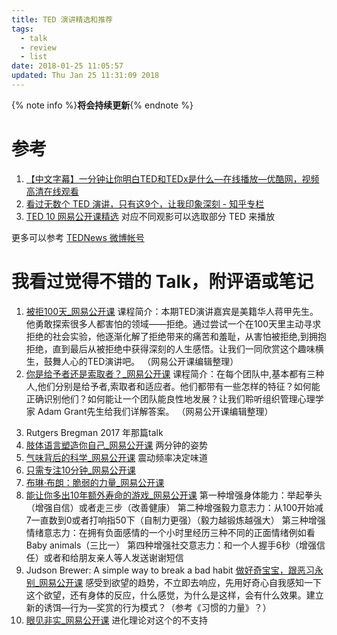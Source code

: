 ```yaml
---
title: TED 演讲精选和推荐
tags:
  - talk
  - review
  - list
date: 2018-01-25 11:05:57
updated: Thu Jan 25 11:31:09 2018
---
```


{% note info %}**将会持续更新**{% endnote %}

# 参考
1. [【中文字幕】一分钟让你明白TED和TEDx是什么—在线播放—优酷网，视频高清在线观看](http://v.youku.com/v_show/id_XNDYwMzk4OTIw.html)
2. [看过无数个 TED 演讲，只有这9个，让我印象深刻 - 知乎专栏](https://zhuanlan.zhihu.com/p/25870215?utm_source=wechat_timeline&utm_medium=social )
3. [TED 10 网易公开课精选](http://open.163.com/special/ted10collection/ )
对应不同观影可以选取部分 TED 来播放

更多可以参考 [TEDNews 微博帐号](https://weibo.com/tednews)

# 我看过觉得不错的 Talk，附评语或笔记

1. [被拒100天_网易公开课](http://open.163.com/movie/2017/2/6/B/MC918H30S_MC9VQJL6B.html)
课程简介：本期TED演讲嘉宾是美籍华人蒋甲先生。他勇敢探索很多人都害怕的领域——拒绝。通过尝试一个在100天里主动寻求拒绝的社会实验，他逐渐化解了拒绝带来的痛苦和羞耻，从害怕被拒绝,到拥抱拒绝，直到最后从被拒绝中获得深刻的人生感悟。让我们一同欣赏这个趣味横生，鼓舞人心的TED演讲吧。 （网易公开课编辑整理）
2. [你是给予者还是索取者？_网易公开课](http://open.163.com/movie/2017/2/P/3/MC90FDKJ3_MC9IRSPP3.html)
课程简介：在每个团队中,基本都有三种人,他们分别是给予者,索取者和适应者。他们都带有一些怎样的特征？如何能正确识别他们？如何能让一个团队能良性地发展？让我们聆听组织管理心理学家 Adam Grant先生给我们详解答案。 （网易公开课编辑整理）
<!-- more -->
3. Rutgers Bregman 2017 年那篇talk
4. [肢体语言塑造你自己_网易公开课](http://open.163.com/movie/2013/4/O/D/M93FG764L_M93FH90OD.html)
两分钟的姿势
5. [气味背后的科学_网易公开课](http://open.163.com/movie/2013/4/T/2/M92BCN8SH_M92BDHKT2.html) 
震动频率决定味道
6. [只需专注10分钟_网易公开课](http://open.163.com/movie/2013/8/1/L/M94IULLG6_M94IURE1L.html)
7. [布琳·布朗：脆弱的力量_网易公开课](http://open.163.com/movie/2010/12/D/I/M8RBMHCEK_M8RBN6FDI.html)
8. [能让你多出10年额外寿命的游戏_网易公开课](http://open.163.com/movie/2013/8/7/8/M94IULLG6_M94IV5478.html)
第一种增强身体能力：举起拳头（增强自信）或者走三步（改善健康）
第二种增强毅力意志力：从100开始减7一直数到0或者打响指50下（自制力更强）（毅力越锻炼越强大）
第三种增强情绪意志力：在拥有负面感情的一个小时里经历三种不同的正面情绪例如看Baby animals（三比一）
第四种增强社交意志力：和一个人握手6秒（增强信任）或者和给朋友亲人等人发送谢谢短信
9. Judson Brewer: A simple way to break a bad habit 
[做好奇宝宝，跟恶习永别_网易公开课](http://open.163.com/movie/2016/2/J/G/MBF1ANJ4U_MBF1AT3JG.html)
感受到欲望的趋势，不立即去响应，先用好奇心自我感知一下这个欲望，还有身体的反应，什么感觉，为什么是这样，会有什么效果。建立新的诱饵—行为—奖赏的行为模式？（参考《习惯的力量》？）
10. [眼见非实_网易公开课](https://open.163.com/movie/2015/10/0/I/MB36DBNMU_MB4FODM0I.html)
进化理论对这个的不支持
